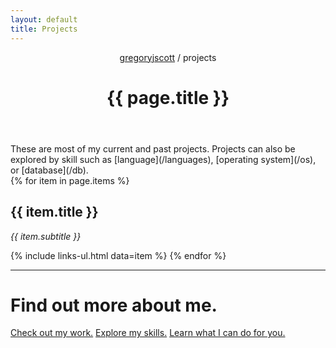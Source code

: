 ```yaml
---
layout: default
title: Projects
---
```


<header>
  <nav>
    <a href="/">gregoryjscott</a> / projects
  </nav>

  <h1>{{ page.title }}</h1>
</header>

<section markdown="1">
These are most of my current and past projects. Projects can also be explored by skill such as [language](/languages), [operating system](/os), or [database](/db).
</section>

<section>
{% for item in page.items %}
  <h1>{{ item.title }}</h1>

  <p><em>{{ item.subtitle }}</em></p>

  {% include links-ul.html data=item %}
{% endfor %}
</section>

<hr>

<h1>Find out more about me.</h1>

<a class="button" href="/work/">Check out my work.</a>
<a class="button" href="/skills/">Explore my skills.</a>
<a class="button recommend" href="/services/">Learn what I can do for you.</a>
